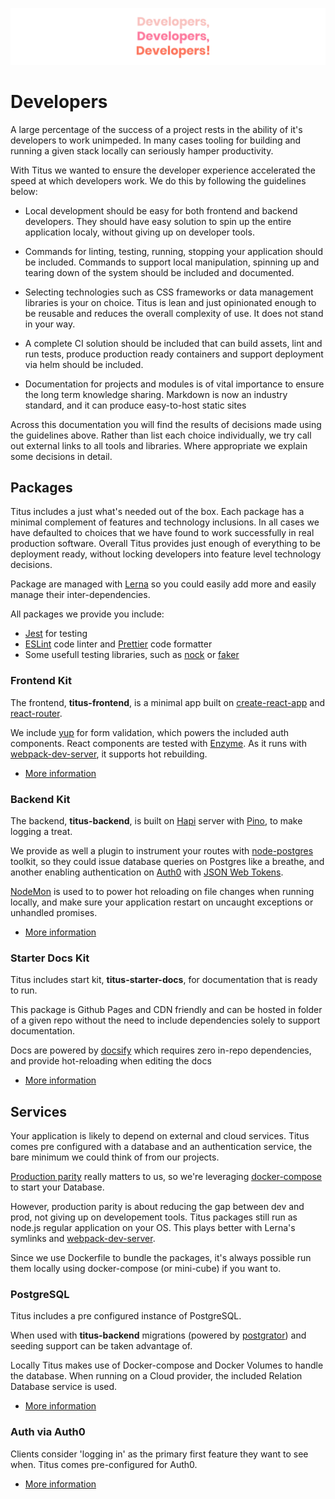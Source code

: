 ![titus-developers-quote][]

# Developers
A large percentage of the success of a project rests in the ability of it's developers to work unimpeded. In many cases tooling for building and running a given stack locally can seriously hamper productivity.

With Titus we wanted to ensure the developer experience accelerated the speed at which developers work. We do this by following the guidelines below:

- Local development should be easy for both frontend and backend developers. They should have easy solution to spin up the entire application localy, without giving up on developer tools.

- Commands for linting, testing, running, stopping your application should be included. Commands to support local manipulation, spinning up and tearing down of the system should be included and documented.

- Selecting technologies such as CSS frameworks or data management libraries is your on choice. Titus is lean and just opinionated enough to be reusable and reduces the overall complexity of use. It does not stand in your way.

- A complete CI solution should be included that can build assets, lint and run tests, produce production ready containers and support deployment via helm should be included.

- Documentation for projects and modules is of vital importance to ensure the long term knowledge sharing. Markdown is now an industry standard, and it can produce easy-to-host static sites

Across this documentation you will find the results of decisions made using the guidelines above. Rather than list each choice individually, we try call out external links to all tools and libraries. Where appropriate we explain some decisions in detail.

## Packages
Titus includes a just what's needed out of the box. Each package has a minimal complement of features and technology inclusions. In all cases we have defaulted to choices that we have found to work successfully in real production software. Overall Titus provides just enough of everything to be deployment ready, without locking developers into feature level technology decisions.

Package are managed with [Lerna] so you could easily add more and easily manage their inter-dependencies.

All packages we provide you include:
- [Jest] for testing
- [ESLint] code linter and [Prettier] code formatter
- Some usefull testing libraries, such as [nock] or [faker]

### Frontend Kit
The frontend, __titus-frontend__, is a minimal app built on [create-react-app] and [react-router]. 

We include [yup] for form validation, which powers the included auth components. React components are tested with [Enzyme].
As it runs with [webpack-dev-server], it supports hot rebuilding.

- [More information](developers/packages/titus-frontend/)

### Backend Kit
The backend, __titus-backend__, is built on [Hapi] server with [Pino], to make logging a treat.

We provide as well a plugin to instrument your routes with [node-postgres] toolkit, so they could issue database queries on Postgres like a breathe, and another enabling authentication on [Auth0] with [JSON Web Tokens][jwt].

[NodeMon] is used to to power hot reloading on file changes when running locally, and make sure your application restart on uncaught exceptions or unhandled promises.

- [More information](developers/packages/titus-backend/)

### Starter Docs Kit
Titus includes start kit, __titus-starter-docs__, for documentation that is ready to run.

This package is Github Pages and CDN friendly and can be hosted in folder of a given repo without the need to include dependencies solely to support documentation. 

Docs are powered by [docsify] which requires zero in-repo dependencies, and provide hot-reloading when editing the docs

- [More information](developers/packages/titus-starter-docs/)

## Services
Your application is likely to depend on external and cloud services. 
Titus comes pre configured with a database and an authentication service, the bare minimum we could think of from our projects.

[Production parity][parity] really matters to us, so we're leveraging [docker-compose] to start your Database.

However, production parity is about reducing the gap between dev and prod, not giving up on developement tools.
Titus packages still run as node.js regular application on your OS. This plays better with Lerna's symlinks and [webpack-dev-server].

Since we use Dockerfile to bundle the packages, it's always possible run them locally using docker-compose (or mini-cube) if you want to.

### PostgreSQL
Titus includes a pre configured instance of PostgreSQL. 

When used with __titus-backend__ migrations (powered by [postgrator]) and seeding support can be taken advantage of. 

Locally Titus makes use of Docker-compose and Docker Volumes to handle the database. When running on a Cloud provider, the included Relation Database service is used.

- [More information](starter-docs)

### Auth via Auth0
Clients consider 'logging in' as the primary first feature they want to see when. Titus comes pre-configured for Auth0.

- [More information](starter-docs)

<!-- Images -->
[titus-developers-quote]: ../img/titus-developers-quote.svg

<!-- External Links -->
[create-react-app]: https://facebook.github.io/create-react-app
[react-router]: https://reacttraining.com/react-router/web
[yup]: https://github.com/jquense/yup#readme
[Jest]: https://jestjs.io
[Enzyme]: https://airbnb.io/enzyme
[ESLint]: https://eslint.org
[Prettier]: https://prettier.io
[Hapi]: https://hapijs.com
[Pino]: http://getpino.io
[Auth0]: https://auth0.com
[NodeMon]: https://nodemon.io
[node-postgres]: https://node-postgres.com
[docsify]: https://docsify.js.org
[Lerna]: https://lernajs.io
[webpack-dev-server]: https://webpack.js.org/configuration/dev-server
[jwt]: https://jwt.io
[nock]: https://github.com/nock/nock#readme
[faker]: http://marak.github.io/faker.js
[postgrator]: https://github.com/rickbergfalk/postgrator#readme
[parity]: https://12factor.net/dev-prod-parity
[docker-compose]: https://docs.docker.com/compose